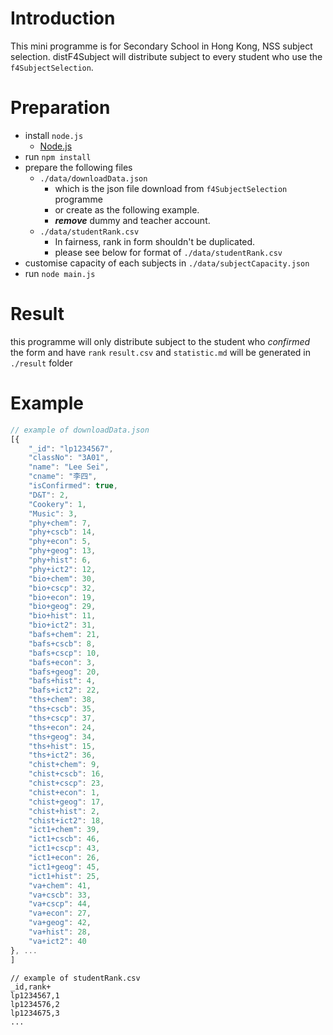 # Introduction
This mini programme is for Secondary School in Hong Kong, NSS subject selection.
distF4Subject will distribute subject to every student who use the `f4SubjectSelection`.

# Preparation
- install `node.js`
    + [Node.js](https://nodejs.org/)
- run `npm install`
- prepare the following files
  + `./data/downloadData.json`
    * which is the json file download from `f4SubjectSelection` programme
    * or create as the following example.
    * ***remove*** dummy and teacher account.
  + `./data/studentRank.csv`
    * In fairness, rank in form shouldn't be duplicated.
    * please see below for format of `./data/studentRank.csv`
- customise capacity of each subjects in `./data/subjectCapacity.json`
- run `node main.js`

# Result
this programme will only distribute subject to the student who *confirmed* the form and have `rank`
`result.csv` and `statistic.md` will be generated in `./result` folder

# Example
```js
// example of downloadData.json
[{
    "_id": "lp1234567",
    "classNo": "3A01",
    "name": "Lee Sei",
    "cname": "李四",
    "isConfirmed": true,
    "D&T": 2,
    "Cookery": 1,
    "Music": 3,
    "phy+chem": 7,
    "phy+cscb": 14,
    "phy+econ": 5,
    "phy+geog": 13,
    "phy+hist": 6,
    "phy+ict2": 12,
    "bio+chem": 30,
    "bio+cscp": 32,
    "bio+econ": 19,
    "bio+geog": 29,
    "bio+hist": 11,
    "bio+ict2": 31,
    "bafs+chem": 21,
    "bafs+cscb": 8,
    "bafs+cscp": 10,
    "bafs+econ": 3,
    "bafs+geog": 20,
    "bafs+hist": 4,
    "bafs+ict2": 22,
    "ths+chem": 38,
    "ths+cscb": 35,
    "ths+cscp": 37,
    "ths+econ": 24,
    "ths+geog": 34,
    "ths+hist": 15,
    "ths+ict2": 36,
    "chist+chem": 9,
    "chist+cscb": 16,
    "chist+cscp": 23,
    "chist+econ": 1,
    "chist+geog": 17,
    "chist+hist": 2,
    "chist+ict2": 18,
    "ict1+chem": 39,
    "ict1+cscb": 46,
    "ict1+cscp": 43,
    "ict1+econ": 26,
    "ict1+geog": 45,
    "ict1+hist": 25,
    "va+chem": 41,
    "va+cscb": 33,
    "va+cscp": 44,
    "va+econ": 27,
    "va+geog": 42,
    "va+hist": 28,
    "va+ict2": 40
}, ...
]
```

``` csv
// example of studentRank.csv
_id,rank+
lp1234567,1
lp1234576,2
lp1234675,3
...
```

